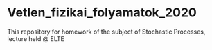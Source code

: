 # Vetlen_fizikai_folyamatok_2020
This repository for homework of the subject of Stochastic Processes, lecture held @ ELTE
